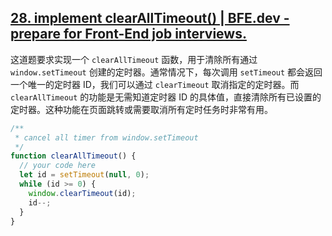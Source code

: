 ## [28. implement clearAllTimeout() | BFE.dev - prepare for Front-End job interviews.](https://bigfrontend.dev/problem/implement-clearAllTimeout)

这道题要求实现一个 `clearAllTimeout` 函数，用于清除所有通过 `window.setTimeout` 创建的定时器。通常情况下，每次调用 `setTimeout` 都会返回一个唯一的定时器 ID，我们可以通过 `clearTimeout` 取消指定的定时器。而 `clearAllTimeout` 的功能是无需知道定时器 ID 的具体值，直接清除所有已设置的定时器。这种功能在页面跳转或需要取消所有定时任务时非常有用。

<audio src="C:\Users\10691\Downloads\这道题要求实现一个 clear.mp3"></audio>

```js
/**
 * cancel all timer from window.setTimeout
 */
function clearAllTimeout() {
  // your code here
  let id = setTimeout(null, 0);
  while (id >= 0) {
    window.clearTimeout(id);
    id--;
  }
}
```

<audio src="C:\Users\10691\Downloads\解题方案通过调用 setTim.mp3"></audio>